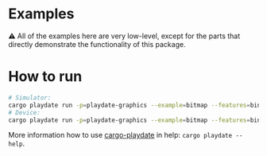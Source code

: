 # Examples

⚠️ All of the examples here are very low-level, except for the parts that directly demonstrate the functionality of this package.


# How to run

```bash
# Simulator:
cargo playdate run -p=playdate-graphics --example=bitmap --features=bindgen-runtime
# Device:
cargo playdate run -p=playdate-graphics --example=bitmap --features=bindgen-runtime --device
```

More information how to use [cargo-playdate][] in help: `cargo playdate --help`.



[cargo-playdate]: https://crates.io/crates/cargo-playdate
